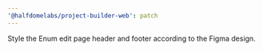 ```yaml
---
'@halfdomelabs/project-builder-web': patch
---
```


Style the Enum edit page header and footer according to the Figma design.
